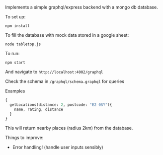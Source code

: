 Implements a simple graphql/express backend with a mongo db database.

To set up:

`npm install`

To fill the database with mock data stored in a google sheet:

`node tabletop.js`

To run:

`npm start`

And navigate to `http://localhost:4002/graphql`

Check the schema in `/graphql/schema.graphql` for queries

Examples

```graphql
{
  getLocations(distance: 2, postcode: "E2 0SY"){
    name, rating, distance
  }
}
```

This will return nearby places (radius 2km) from the database.

Things to improve:
- Error handling! (handle user inputs sensibly)
